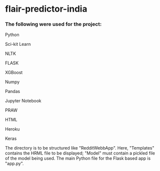 # flair-predictor-india
### The following were used for the project:

Python

Sci-kit Learn

NLTK

FLASK

XGBoost

Numpy

Pandas

Jupyter Notebook

PRAW

HTML

Heroku

Keras

The directory is to be structured like "RedditWebbApp". Here, "Templates" contains the HRML file to be displayed; "Model" must contain
a pickled file of the model being used. The main Python file for the Flask based app is "app.py".
